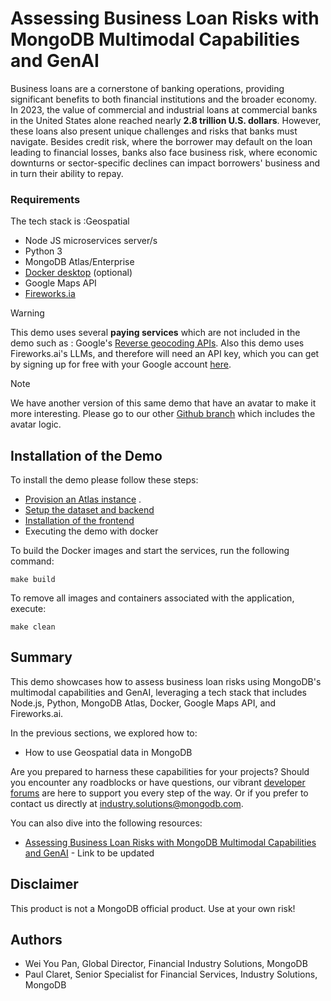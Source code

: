 # Assessing Business Loan Risks with MongoDB Multimodal Capabilities and GenAI

Business loans are a cornerstone of banking operations, providing significant benefits to both financial institutions and the broader economy. In 2023, the value of commercial and industrial loans at commercial banks in the United States alone reached nearly **2.8 trillion U.S. dollars**. However, these loans also present unique challenges and risks that banks must navigate. Besides credit risk, where the borrower may default on the loan leading to financial losses, banks also face business risk, where economic downturns or sector-specific declines can impact borrowers' business and in turn their ability to repay. 


### Requirements

The tech stack is :Geospatial
- Node JS microservices server/s
- Python 3
- MongoDB Atlas/Enterprise
- [Docker desktop](https://www.docker.com/products/docker-desktop/) (optional)
- Google Maps API
- [Fireworks.ia](https://fireworks.ai/)

> [!Warning]
> This demo uses several **paying services** which are not included in the demo such as : Google's [Reverse geocoding APIs](https://developers.google.com/maps/documentation/geocoding/requests-reverse-geocoding).
> Also this demo uses Fireworks.ai's LLMs, and therefore will need an API key, which you can get by signing up for free with your Google account [here](https://fireworks.ai/login). 

> [!Note]
> We have another version of this same demo that have an avatar to make it more interesting. Please go to our other [Github branch](https://github.com/mongodb-industry-solutions/Risk-assessor/tree/Avatar) which includes the avatar logic.

## Installation of the Demo

To install the demo please follow these steps:

- [Provision an Atlas instance](https://www.mongodb.com/docs/atlas/tutorial/deploy-free-tier-cluster/) .
- [Setup the dataset and backend](./backend/)
- [Installation of the frontend](./frontend/)
- Executing the demo with docker

To build the Docker images and start the services, run the following command:

```
make build
```

To remove all images and containers associated with the application, execute:

```
make clean
```

## Summary

This demo showcases how to assess business loan risks using MongoDB's multimodal capabilities and GenAI, leveraging a tech stack that includes Node.js, Python, MongoDB Atlas, Docker, Google Maps API, and Fireworks.ai.

In the previous sections, we explored how to:

- How to use Geospatial data in MongoDB

Are you prepared to harness these capabilities for your projects? Should you encounter any roadblocks or have questions, our vibrant [developer forums](https://www.mongodb.com/community/forums/) are here to support you every step of the way. Or if you prefer to contact us directly at [industry.solutions@mongodb.com](mailto:industry.solutions@mongodb.com).

You can also dive into the following resources:

- [Assessing Business Loan Risks with MongoDB Multimodal Capabilities and GenAI](https://docs.google.com/document/d/1CdSKK7aYLl-HrRhYriaYbudp-UepfojKD-Iy1uNYu64/edit) - Link to be updated

## Disclaimer

This product is not a MongoDB official product. Use at your own risk!

## Authors

- Wei You Pan, Global Director, Financial Industry Solutions, MongoDB
- Paul Claret, Senior Specialist for Financial Services, Industry Solutions, MongoDB
